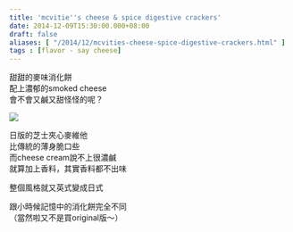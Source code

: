 ```yaml
---
title: 'mcvitie''s cheese & spice digestive crackers'
date: 2014-12-09T15:30:00.000+08:00
draft: false
aliases: [ "/2014/12/mcvities-cheese-spice-digestive-crackers.html" ]
tags : [flavor - say cheese]
---
```


甜甜的麥味消化餅  
配上濃郁的smoked cheese  
會不會又鹹又甜怪怪的呢？  

[![](https://farm8.staticflickr.com/7550/15933271156_69886911c5_z.jpg)](https://farm8.staticflickr.com/7550/15933271156_69886911c5_z.jpg)

日版的芝士夾心麥維他  
比傳統的薄身脆口些  
而cheese cream說不上很濃鹹  
就算加上香料，其實香料都不出味  
  
整個風格就又英式變成日式  
  
跟小時候記憶中的消化餅完全不同  
（當然啦又不是買original版～）